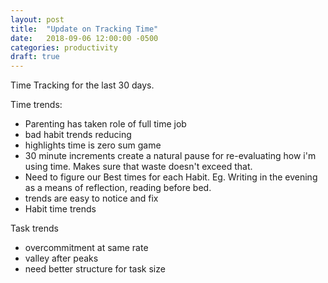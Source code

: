 ```yaml
---
layout: post
title:  "Update on Tracking Time"
date:   2018-09-06 12:00:00 -0500
categories: productivity
draft: true
---
```


Time Tracking for the last 30 days.

Time trends:
- Parenting has taken role of full time job
- bad habit trends reducing
- highlights time is zero sum game
- 30 minute increments create a natural pause for re-evaluating how i'm using time. Makes sure that waste doesn't exceed that. 
- Need to figure our Best times for each Habit. Eg. Writing in the evening as a means of reflection, reading before bed. 
- trends are easy to notice and fix
- Habit time trends 


Task trends
- overcommitment at same rate
- valley after peaks
- need better structure for task size 


